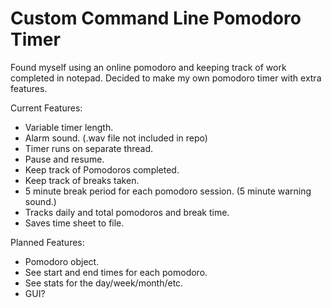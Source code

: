 Custom Command Line Pomodoro Timer
==================================
Found myself using an online pomodoro and keeping
track of work completed in notepad. Decided to make
my own pomodoro timer with extra features.

Current Features:
- Variable timer length.
- Alarm sound. (.wav file not included in repo)
- Timer runs on separate thread. 
- Pause and resume.
- Keep track of Pomodoros completed.
- Keep track of breaks taken.
- 5 minute break period for each pomodoro session. (5 minute warning sound.)
- Tracks daily and total pomodoros and break time.
- Saves time sheet to file.

Planned Features:
- Pomodoro object.
- See start and end times for each pomodoro.
- See stats for the day/week/month/etc.
- GUI?
